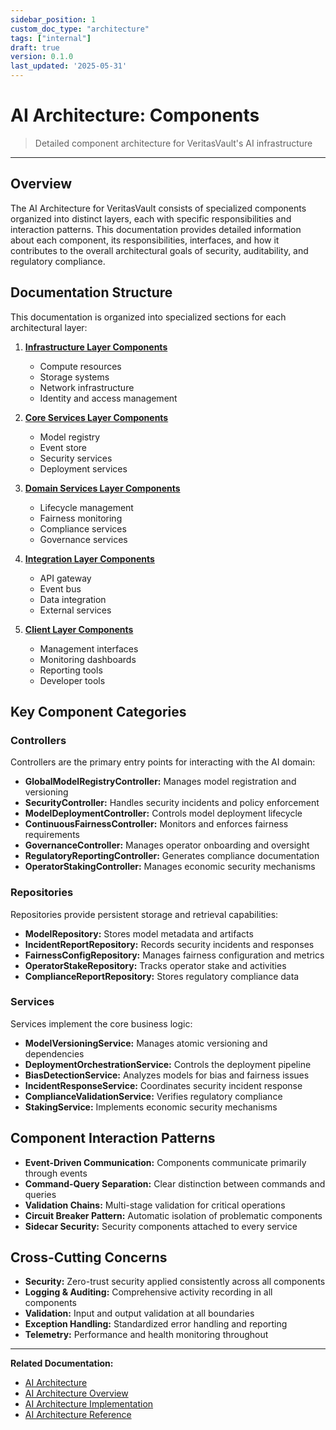 ```yaml
---
sidebar_position: 1
custom_doc_type: "architecture"
tags: ["internal"]
draft: true
version: 0.1.0
last_updated: '2025-05-31'
---
```


# AI Architecture: Components

> Detailed component architecture for VeritasVault's AI infrastructure

---

## Overview

The AI Architecture for VeritasVault consists of specialized components organized into distinct layers, each with specific responsibilities and interaction patterns. This documentation provides detailed information about each component, its responsibilities, interfaces, and how it contributes to the overall architectural goals of security, auditability, and regulatory compliance.

## Documentation Structure

This documentation is organized into specialized sections for each architectural layer:

1. **[Infrastructure Layer Components](./components/ai-components-infrastructure.md)**
   - Compute resources 
   - Storage systems
   - Network infrastructure
   - Identity and access management

2. **[Core Services Layer Components](./components/ai-components-core.md)**
   - Model registry
   - Event store
   - Security services
   - Deployment services

3. **[Domain Services Layer Components](./components/ai-components-domain.md)**
   - Lifecycle management
   - Fairness monitoring
   - Compliance services
   - Governance services

4. **[Integration Layer Components](./components/ai-components-integration.md)**
   - API gateway
   - Event bus
   - Data integration
   - External services

5. **[Client Layer Components](./components/ai-components-client.md)**
   - Management interfaces
   - Monitoring dashboards
   - Reporting tools
   - Developer tools

## Key Component Categories

### Controllers

Controllers are the primary entry points for interacting with the AI domain:

* **GlobalModelRegistryController:** Manages model registration and versioning
* **SecurityController:** Handles security incidents and policy enforcement
* **ModelDeploymentController:** Controls model deployment lifecycle
* **ContinuousFairnessController:** Monitors and enforces fairness requirements
* **GovernanceController:** Manages operator onboarding and oversight
* **RegulatoryReportingController:** Generates compliance documentation
* **OperatorStakingController:** Manages economic security mechanisms

### Repositories

Repositories provide persistent storage and retrieval capabilities:

* **ModelRepository:** Stores model metadata and artifacts
* **IncidentReportRepository:** Records security incidents and responses
* **FairnessConfigRepository:** Manages fairness configuration and metrics
* **OperatorStakeRepository:** Tracks operator stake and activities
* **ComplianceReportRepository:** Stores regulatory compliance data

### Services

Services implement the core business logic:

* **ModelVersioningService:** Manages atomic versioning and dependencies
* **DeploymentOrchestrationService:** Controls the deployment pipeline
* **BiasDetectionService:** Analyzes models for bias and fairness issues
* **IncidentResponseService:** Coordinates security incident response
* **ComplianceValidationService:** Verifies regulatory compliance
* **StakingService:** Implements economic security mechanisms

## Component Interaction Patterns

* **Event-Driven Communication:** Components communicate primarily through events
* **Command-Query Separation:** Clear distinction between commands and queries
* **Validation Chains:** Multi-stage validation for critical operations
* **Circuit Breaker Pattern:** Automatic isolation of problematic components
* **Sidecar Security:** Security components attached to every service

## Cross-Cutting Concerns

* **Security:** Zero-trust security applied consistently across all components
* **Logging & Auditing:** Comprehensive activity recording in all components
* **Validation:** Input and output validation at all boundaries
* **Exception Handling:** Standardized error handling and reporting
* **Telemetry:** Performance and health monitoring throughout

---

**Related Documentation:**
* [AI Architecture](./ai-architecture.md)
* [AI Architecture Overview](./ai-architecture-overview.md)
* [AI Architecture Implementation](./ai-architecture-implementation.md)
* [AI Architecture Reference](./ai-architecture-reference.md)